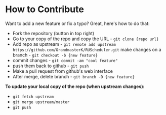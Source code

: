 # How to Contribute

Want to add a new feature or fix a typo? Great, here's how to do that:

 - Fork the repository (button in top right)
 - Go to your copy of the repo and copy the URL - `git clone {repo url}`
 - Add repo as upstream - `git remote add upstream https://github.com/GrandmasterK/RUScheduler.git`
 make changes on a branch - `git checkout -b {new feature}`
 - commit changes - `git commit -am "cool feature"`
 - push them back to github - `git push`
 - Make a pull request from github's web interface
 - After merge, delete branch - `git branch -D {new feature}`


 **To update your local copy of the repo (when upstream changes):**

  - `git fetch upstream`
  - `git merge upstream/master`
  - `git push`